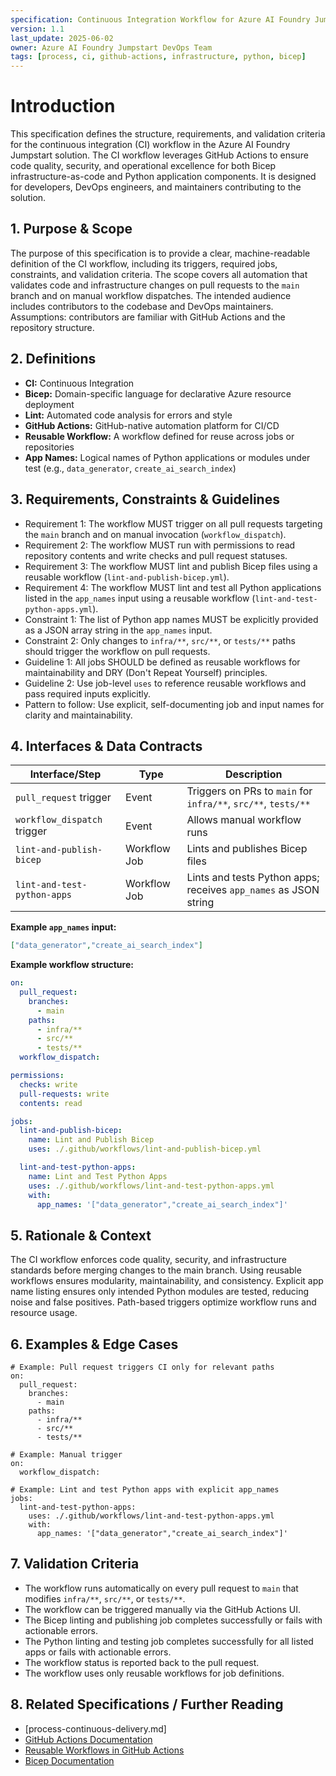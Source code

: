 ```yaml
---
specification: Continuous Integration Workflow for Azure AI Foundry Jumpstart
version: 1.1
last_update: 2025-06-02
owner: Azure AI Foundry Jumpstart DevOps Team
tags: [process, ci, github-actions, infrastructure, python, bicep]
---
```


# Introduction

This specification defines the structure, requirements, and validation criteria for the continuous integration (CI) workflow in the Azure AI Foundry Jumpstart solution. The CI workflow leverages GitHub Actions to ensure code quality, security, and operational excellence for both Bicep infrastructure-as-code and Python application components. It is designed for developers, DevOps engineers, and maintainers contributing to the solution.

## 1. Purpose & Scope

The purpose of this specification is to provide a clear, machine-readable definition of the CI workflow, including its triggers, required jobs, constraints, and validation criteria. The scope covers all automation that validates code and infrastructure changes on pull requests to the `main` branch and on manual workflow dispatches. The intended audience includes contributors to the codebase and DevOps maintainers. Assumptions: contributors are familiar with GitHub Actions and the repository structure.

## 2. Definitions

- **CI:** Continuous Integration
- **Bicep:** Domain-specific language for declarative Azure resource deployment
- **Lint:** Automated code analysis for errors and style
- **GitHub Actions:** GitHub-native automation platform for CI/CD
- **Reusable Workflow:** A workflow defined for reuse across jobs or repositories
- **App Names:** Logical names of Python applications or modules under test (e.g., `data_generator`, `create_ai_search_index`)

## 3. Requirements, Constraints & Guidelines

* Requirement 1: The workflow MUST trigger on all pull requests targeting the `main` branch and on manual invocation (`workflow_dispatch`).
* Requirement 2: The workflow MUST run with permissions to read repository contents and write checks and pull request statuses.
* Requirement 3: The workflow MUST lint and publish Bicep files using a reusable workflow (`lint-and-publish-bicep.yml`).
* Requirement 4: The workflow MUST lint and test all Python applications listed in the `app_names` input using a reusable workflow (`lint-and-test-python-apps.yml`).
* Constraint 1: The list of Python app names MUST be explicitly provided as a JSON array string in the `app_names` input.
* Constraint 2: Only changes to `infra/**`, `src/**`, or `tests/**` paths should trigger the workflow on pull requests.
* Guideline 1: All jobs SHOULD be defined as reusable workflows for maintainability and DRY (Don't Repeat Yourself) principles.
* Guideline 2: Use job-level `uses` to reference reusable workflows and pass required inputs explicitly.
* Pattern to follow: Use explicit, self-documenting job and input names for clarity and maintainability.

## 4. Interfaces & Data Contracts

| Interface/Step                | Type         | Description                                                      |
|-------------------------------|--------------|------------------------------------------------------------------|
| `pull_request` trigger        | Event        | Triggers on PRs to `main` for `infra/**`, `src/**`, `tests/**`   |
| `workflow_dispatch` trigger   | Event        | Allows manual workflow runs                                      |
| `lint-and-publish-bicep`      | Workflow Job | Lints and publishes Bicep files                                  |
| `lint-and-test-python-apps`   | Workflow Job | Lints and tests Python apps; receives `app_names` as JSON string |

**Example `app_names` input:**
```json
["data_generator","create_ai_search_index"]
```

**Example workflow structure:**
```yaml
on:
  pull_request:
    branches:
      - main
    paths:
      - infra/**
      - src/**
      - tests/**
  workflow_dispatch:

permissions:
  checks: write
  pull-requests: write
  contents: read

jobs:
  lint-and-publish-bicep:
    name: Lint and Publish Bicep
    uses: ./.github/workflows/lint-and-publish-bicep.yml

  lint-and-test-python-apps:
    name: Lint and Test Python Apps
    uses: ./.github/workflows/lint-and-test-python-apps.yml
    with:
      app_names: '["data_generator","create_ai_search_index"]'
```

## 5. Rationale & Context

The CI workflow enforces code quality, security, and infrastructure standards before merging changes to the main branch. Using reusable workflows ensures modularity, maintainability, and consistency. Explicit app name listing ensures only intended Python modules are tested, reducing noise and false positives. Path-based triggers optimize workflow runs and resource usage.

## 6. Examples & Edge Cases

```
# Example: Pull request triggers CI only for relevant paths
on:
  pull_request:
    branches:
      - main
    paths:
      - infra/**
      - src/**
      - tests/**

# Example: Manual trigger
on:
  workflow_dispatch:

# Example: Lint and test Python apps with explicit app_names
jobs:
  lint-and-test-python-apps:
    uses: ./.github/workflows/lint-and-test-python-apps.yml
    with:
      app_names: '["data_generator","create_ai_search_index"]'
```

## 7. Validation Criteria

- The workflow runs automatically on every pull request to `main` that modifies `infra/**`, `src/**`, or `tests/**`.
- The workflow can be triggered manually via the GitHub Actions UI.
- The Bicep linting and publishing job completes successfully or fails with actionable errors.
- The Python linting and testing job completes successfully for all listed apps or fails with actionable errors.
- The workflow status is reported back to the pull request.
- The workflow uses only reusable workflows for job definitions.

## 8. Related Specifications / Further Reading

- [process-continuous-delivery.md]
- [GitHub Actions Documentation](https://docs.github.com/en/actions)
- [Reusable Workflows in GitHub Actions](https://docs.github.com/en/actions/using-workflows/reusing-workflows)
- [Bicep Documentation](https://learn.microsoft.com/en-us/azure/azure-resource-manager/bicep/)
